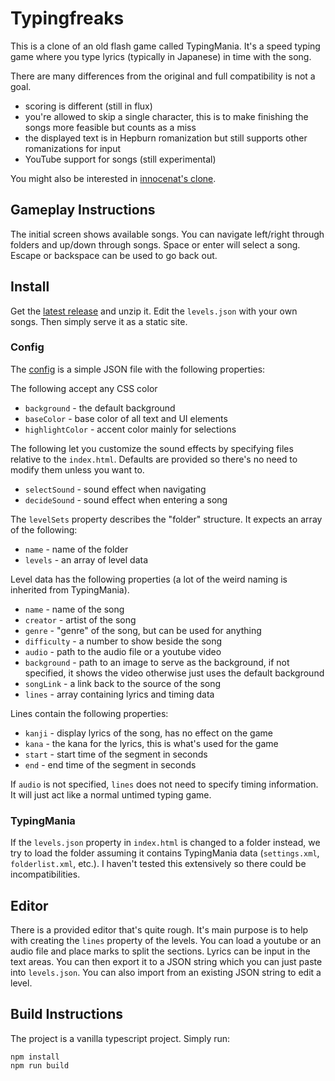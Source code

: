 # Typingfreaks

This is a clone of an old flash game called TypingMania. It's a speed typing
game where you type lyrics (typically in Japanese) in time with the song.

There are many differences from the original and full compatibility is not a
goal.

 * scoring is different (still in flux)
 * you're allowed to skip a single character, this is to make finishing the
   songs more feasible but counts as a miss
 * the displayed text is in Hepburn romanization but still supports other
   romanizations for input
 * YouTube support for songs (still experimental)

You might also be interested in [innocenat's clone][1].

## Gameplay Instructions

The initial screen shows available songs. You can navigate left/right through
folders and up/down through songs. Space or enter will select a song. Escape or
backspace can be used to go back out.

## Install

Get the [latest release][2] and unzip it. Edit the `levels.json` with your own
songs. Then simply serve it as a static site.

### Config

The [config](dist/levels.json) is a simple JSON file with the following
properties:

The following accept any CSS color

 * `background` - the default background
 * `baseColor` - base color of all text and UI elements
 * `highlightColor` - accent color mainly for selections

The following let you customize the sound effects by specifying files relative
to the `index.html`. Defaults are provided so there's no need to modify them
unless you want to.

 * `selectSound` - sound effect when navigating
 * `decideSound` - sound effect when entering a song

The `levelSets` property describes the "folder" structure. It expects an array
of the following:

 * `name` - name of the folder
 * `levels` - an array of level data

Level data has the following properties (a lot of the weird naming is inherited
from TypingMania).

 * `name` - name of the song
 * `creator` - artist of the song
 * `genre` - "genre" of the song, but can be used for anything
 * `difficulty` - a number to show beside the song
 * `audio` - path to the audio file or a youtube video
 * `background` - path to an image to serve as the background, if not specified,
                  it shows the video otherwise just uses the default background
 * `songLink` - a link back to the source of the song
 * `lines` - array containing lyrics and timing data

Lines contain the following properties:

 * `kanji` - display lyrics of the song, has no effect on the game
 * `kana` - the kana for the lyrics, this is what's used for the game
 * `start` - start time of the segment in seconds
 * `end` - end time of the segment in seconds

If `audio` is not specified, `lines` does not need to specify timing
information. It will just act like a normal untimed typing game.

### TypingMania

If the `levels.json` property in `index.html` is changed to a folder instead, we
try to load the folder assuming it contains TypingMania data (`settings.xml`,
`folderlist.xml`, etc.). I haven't tested this extensively so there could be
incompatibilities.

## Editor

There is a provided editor that's quite rough. It's main purpose is to help with
creating the `lines` property of the levels. You can load a youtube or an audio
file and place marks to split the sections. Lyrics can be input in the text
areas. You can then export it to a JSON string which you can just paste into
`levels.json`. You can also import from an existing JSON string to edit a level.

## Build Instructions

The project is a vanilla typescript project. Simply run:

```
npm install
npm run build
```

[1]: https://github.com/innocenat/typingmania
[2]: https://github.com/thatsmydoing/typingfreaks/releases/latest
